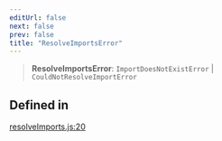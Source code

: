 ```yaml
---
editUrl: false
next: false
prev: false
title: "ResolveImportsError"
---
```


> **ResolveImportsError**: `ImportDoesNotExistError` \| `CouldNotResolveImportError`

## Defined in

[resolveImports.js:20](https://github.com/evmts/tevm-monorepo/blob/main/bundler-packages/resolutions/src/resolveImports.js#L20)
